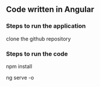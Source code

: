## Code written in Angular
### Steps to run the application
clone the github repository

### Steps to run the code
npm install

ng serve -o
